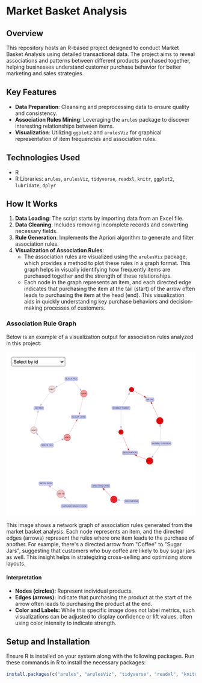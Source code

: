 # Market Basket Analysis

## Overview
This repository hosts an R-based project designed to conduct Market Basket Analysis using detailed transactional data. The project aims to reveal associations and patterns between different products purchased together, helping businesses understand customer purchase behavior for better marketing and sales strategies.

## Key Features
- **Data Preparation**: Cleansing and preprocessing data to ensure quality and consistency.
- **Association Rules Mining**: Leveraging the `arules` package to discover interesting relationships between items.
- **Visualization**: Utilizing `ggplot2` and `arulesViz` for graphical representation of item frequencies and association rules.

## Technologies Used
- R
- R Libraries: `arules`, `arulesViz`, `tidyverse`, `readxl`, `knitr`, `ggplot2`, `lubridate`, `dplyr`

## How It Works
1. **Data Loading**: The script starts by importing data from an Excel file.
2. **Data Cleaning**: Includes removing incomplete records and converting necessary fields.
3. **Rule Generation**: Implements the Apriori algorithm to generate and filter association rules.
4. **Visualization of Association Rules**:
   - The association rules are visualized using the `arulesViz` package, which provides a method to plot these rules in a graph format. This graph helps in visually identifying how frequently items are purchased together and the strength of these relationships.
   - Each node in the graph represents an item, and each directed edge indicates that purchasing the item at the tail (start) of the arrow often leads to purchasing the item at the head (end). This visualization aids in quickly understanding key purchase behaviors and decision-making processes of customers.


### Association Rule Graph
Below is an example of a visualization output for association rules analyzed in this project:

![Association Rule Visualization](images/Image1.png)

This image shows a network graph of association rules generated from the market basket analysis. Each node represents an item, and the directed edges (arrows) represent the rules where one item leads to the purchase of another. For example, there's a directed arrow from "Coffee" to "Sugar Jars", suggesting that customers who buy coffee are likely to buy sugar jars as well. This insight helps in strategizing cross-selling and optimizing store layouts.

#### Interpretation
- **Nodes (circles):** Represent individual products.
- **Edges (arrows):** Indicate that purchasing the product at the start of the arrow often leads to purchasing the product at the end.
- **Color and Labels:** While this specific image does not label metrics, such visualizations can be adjusted to display confidence or lift values, often using color intensity to indicate strength.

## Setup and Installation
Ensure R is installed on your system along with the following packages. Run these commands in R to install the necessary packages:
```R
install.packages(c("arules", "arulesViz", "tidyverse", "readxl", "knitr", "ggplot2", "lubridate", "dplyr"))
